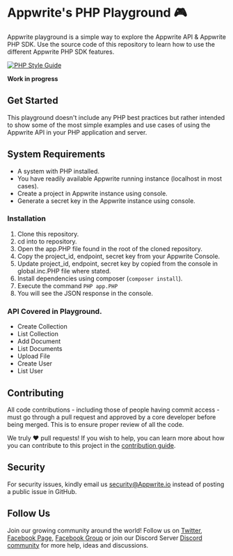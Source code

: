 # Appwrite's PHP Playground 🎮

Appwrite playground is a simple way to explore the Appwrite API & Appwrite PHP SDK. Use the source code of this repository to learn how to use the different Appwrite PHP SDK features.

[![PHP Style Guide](https://img.shields.io/badge/code_style-standard-brightgreen.svg)](https://www.PHP-fig.org/psr/psr-12/)

**Work in progress**

## Get Started

This playground doesn't include any PHP best practices but rather intended to show some of the most simple examples and use cases of using the Appwrite API in your PHP application and server.

## System Requirements
* A system with PHP installed.
* You have readily available Appwrite running instance (localhost in most cases).
* Create a project in Appwrite instance using console.
* Generate a secret key in the Appwrite instance using console.

### Installation
1. Clone this repository.
2. cd into to repository.
3. Open the app.PHP file found in the root of the cloned repository.
4. Copy the project_id, endpoint, secret key from your Appwrite Console.
4. Update project_id, endpoint, secret key by copied from the console in global.inc.PHP file where stated.
5. Install dependencies using  composer (`composer install`).
5. Execute the command `PHP app.PHP`
6. You will see the JSON response in the console.

### API Covered in Playground.
* Create Collection
* List Collection
* Add Document
* List Documents
* Upload File
* Create User
* List User

## Contributing

All code contributions - including those of people having commit access - must go through a pull request and approved by a core developer before being merged. This is to ensure proper review of all the code.

We truly ❤️ pull requests! If you wish to help, you can learn more about how you can contribute to this project in the [contribution guide](https://github.com/Appwrite/Appwrite/blob/master/CONTRIBUTING.md).

## Security

For security issues, kindly email us [security@Appwrite.io](mailto:security@Appwrite.io) instead of posting a public issue in GitHub.

## Follow Us

Join our growing community around the world! Follow us on [Twitter](https://twitter.com/Appwrite_io), [Facebook Page](https://www.facebook.com/Appwrite.io), [Facebook Group](https://www.facebook.com/groups/Appwrite.developers/) or join our Discord Server [Discord community](https://discord.gg/GSeTUeA) for more help, ideas and discussions.
